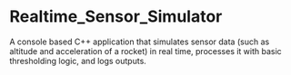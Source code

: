 # Realtime_Sensor_Simulator
A console based C++ application that simulates sensor data (such as altitude and acceleration of a rocket) in real time, processes it with basic thresholding logic, and logs outputs.
